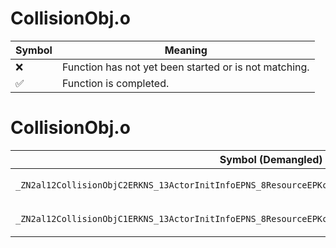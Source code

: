 # CollisionObj.o
| Symbol | Meaning 
| ------------- | ------------- 
| :x: | Function has not yet been started or is not matching. 
| :white_check_mark: | Function is completed. 


# CollisionObj.o
| Symbol (Demangled) | Symbol (Mangled) | Decompiled? |
| ------------- |  ------------- | ------------- |
| `_ZN2al12CollisionObjC2ERKNS_13ActorInitInfoEPNS_8ResourceEPKcPNS_9HitSensorEPKN4sead8Matrix34IfEES7_` | `al::CollisionObj::CollisionObj(al::ActorInitInfo const&,al::Resource *,char const*,al::HitSensor *,sead::Matrix34<float> const*,char const*)` | :white_check_mark: |
| `_ZN2al12CollisionObjC1ERKNS_13ActorInitInfoEPNS_8ResourceEPKcPNS_9HitSensorEPKN4sead8Matrix34IfEES7_` | `al::CollisionObj::CollisionObj(al::ActorInitInfo const&,al::Resource *,char const*,al::HitSensor *,sead::Matrix34<float> const*,char const*)` | :white_check_mark: |
